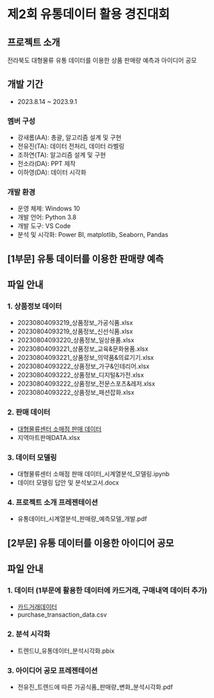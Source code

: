 # 제2회 유통데이터 활용 경진대회


## 프로젝트 소개
전라북도 대형물류 유통 데이터를 이용한 상품 판매량 예측과 아이디어 공모


## 개발 기간
 - 2023.8.14 ~ 2023.9.1


### 멤버 구성
 - 강새롬(AA): 총괄, 알고리즘 설계 및 구현
 - 전유진(TA): 데이터 전처리, 데이터 라벨링
 - 조하연(TA): 알고리즘 설계 및 구현
 - 전소라(DA): PPT 제작
 - 이하영(DA): 데이터 시각화


### 개발 환경
 - 운영 체제: Windows 10
 - 개발 언어: Python 3.8
 - 개발 도구: VS Code
 - 분석 및 시각화: Power BI, matplotlib, Seaborn, Pandas

## [1부문] 유통 데이터를 이용한 판매량 예측
## 파일 안내
### 1. 상품정보 데이터
  - 20230804093219_상품정보_가공식품.xlsx
  - 20230804093219_상품정보_신선식품.xlsx
  - 20230804093220_상품정보_일상용품.xlsx
  - 20230804093221_상품정보_교육&문화용품.xlsx
  - 20230804093221_상품정보_의약품&의료기기.xlsx
  - 20230804093222_상품정보_가구&인테리어.xlsx
  - 20230804093222_상품정보_디지털&가전.xlsx
  - 20230804093222_상품정보_전문스포츠&레저.xlsx
  - 20230804093222_상품정보_패션잡화.xlsx
    
### 2. 판매 데이터
  - [대형물류센터 소매점 판매 데이터](https://docs.google.com/spreadsheets/d/157FK5Ss91LUIpXqEujf0lWCnFeThAE9y/edit?usp=drive_link&ouid=118111032598777946947&rtpof=true&sd=true)
  - 지역마트판매DATA.xlsx
    
### 3. 데이터 모델링
  - 대형물류센터 소매점 판매 데이터_시계열분석_모델링.ipynb
  - 데이터 모델링 답안 및 분석보고서.docx
    
### 4. 프로젝트 소개 프레젠테이션
  - 유통데이터_시계열분석_판매량_예측모델_개발.pdf


## [2부문] 유통 데이터를 이용한 아이디어 공모
## 파일 안내
### 1. 데이터 (1부문에 활용한 데이터에 카드거래, 구매내역 데이터 추가)
  - [카드거래데이터](https://drive.google.com/file/d/15FtF2TGfnXfofr5v4oPOiGkGHytrkqMa/view?usp=drive_link)
  - purchase_transaction_data.csv

### 2. 분석 시각화
  - 트렌드U_유통데이터_분석시각화.pbix

### 3. 아이디어 공모 프레젠테이션
  - 전유진_트렌드에 따른 가공식품_판매량_변화_분석시각화.pdf
